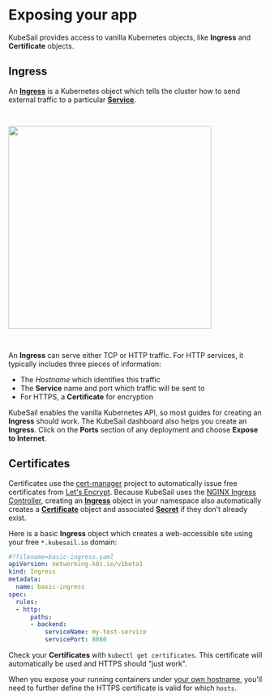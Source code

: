 # Exposing your app

KubeSail provides access to vanilla Kubernetes objects, like **Ingress** and **Certificate** objects.

## Ingress

An [**Ingress**](/definitions/#ingress) is a Kubernetes object which tells the cluster how to send external traffic to a particular [**Service**](/definitions/#service).

<img src="https://kubesail.com/blog-images/blog-tls-1.png" style="width: 400px; margin: 30px auto;" />

An **Ingress** can serve either TCP or HTTP traffic. For HTTP services, it typically includes three pieces of information:

- The _Hostname_ which identifies this traffic
- The **Service** name and port which traffic will be sent to
- For HTTPS, a **Certificate** for encryption

KubeSail enables the vanilla Kubernetes API, so most guides for creating an **Ingress** should work. The KubeSail dashboard also helps you create an **Ingress**. Click on the **Ports** section of any deployment and choose **Expose to Internet**.

## Certificates

Certificates use the [cert-manager](https://github.com/jetstack/cert-manager) project to automatically issue free certificates from [Let's Encrypt](https://letsencrypt.org/). Because KubeSail uses the [NGINX Ingress Controller](https://github.com/kubernetes/ingress-nginx), creating an [**Ingress**](/definitions/#ingress) object in your namespace also automatically creates a [**Certificate**](/definitions/#certificate) object and associated [**Secret**](/definitions/#secret) if they don't already exist.

Here is a basic **Ingress** object which creates a web-accessible site using your free `*.kubesail.io` domain:

```yml
#?filename=basic-ingress.yaml
apiVersion: networking.k8s.io/v1beta1
kind: Ingress
metadata:
  name: basic-ingress
spec:
  rules:
  - http:
      paths:
      - backend:
          serviceName: my-test-service
          servicePort: 8080
```

Check your **Certificates** with `kubectl get certificates`. This certificate will automatically be used and HTTPS should "just work".

When you expose your running containers under [your own hostname](./domains.md), you'll need to further define the HTTPS certificate is valid for which `hosts`.
